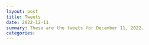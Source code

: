 ```yaml
---
layout: post
title: Tweets
date: 2022-12-11
summary: These are the tweets for December 11, 2022.
categories:
---
```


